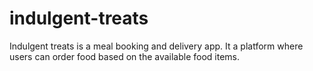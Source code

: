 # indulgent-treats
Indulgent treats is a meal booking and delivery app. It a platform where users can order food based on the available food items.
